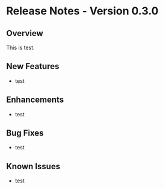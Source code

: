 # Release Notes - Version 0.3.0

## Overview

This is test.

## New Features

- test

## Enhancements

- test

## Bug Fixes

- test

## Known Issues

- test
